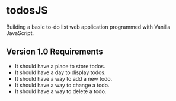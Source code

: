 # todosJS
Building a basic to-do list web application programmed with Vanilla JavaScript.

## Version 1.0 Requirements
- It should have a place to store todos.
- It should have a day to display todos.
- It should have a way to add a new todo.
- It should have a way to change a todo.
- It should have a way to delete a todo.



